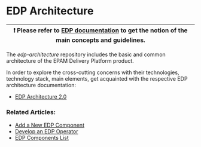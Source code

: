 # EDP Architecture

| :heavy_exclamation_mark: Please refer to [EDP documentation](https://epam.github.io/edp-install/) to get the notion of the main concepts and guidelines. |
| --- |

The _edp-architecture_ repository includes the basic and common architecture of the EPAM Delivery Platform product.

In order to explore the cross-cutting concerns with their technologies, technology stack, main elements, get acquainted with the respective EDP architecture documentation:

- [EDP Architecture 2.0](https://github.com/epam/edp-architecture/blob/master/documentation/architecture_2_0.md#edp-architecture-20)

### Related Articles:

- [Add a New EDP Component](documentation/add_new_edp_component.md)
- [Develop an EDP Operator](documentation/develop_edp_operator.md)
- [EDP Components List](documentation/edp_components.md)
